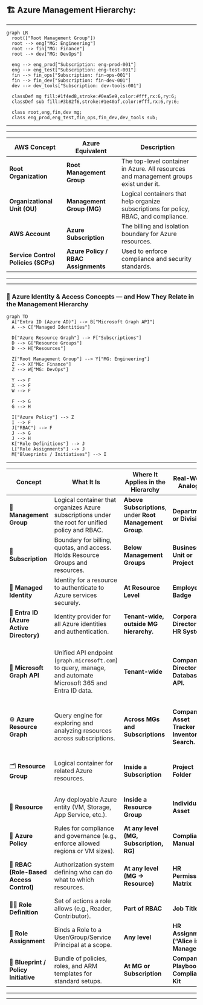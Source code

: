 ## 🏗️ Azure Management Hierarchy:

---
```mermaid
graph LR
  root(["Root Management Group"])
  root --> eng["MG: Engineering"]
  root --> fin["MG: Finance"]
  root --> dev["MG: DevOps"]

  eng --> eng_prod["Subscription: eng-prod-001"]
  eng --> eng_test["Subscription: eng-test-001"]
  fin --> fin_ops["Subscription: fin-ops-001"]
  fin --> fin_dev["Subscription: fin-dev-001"]
  dev --> dev_tools["Subscription: dev-tools-001"]

  classDef mg fill:#1f4ed8,stroke:#0ea5e9,color:#fff,rx:6,ry:6;
  classDef sub fill:#3b82f6,stroke:#1e40af,color:#fff,rx:6,ry:6;

  class root,eng,fin,dev mg;
  class eng_prod,eng_test,fin_ops,fin_dev,dev_tools sub;

```
---
---

| AWS Concept                         | Azure Equivalent                    | Description                                                                           |
| ----------------------------------- | ----------------------------------- | ------------------------------------------------------------------------------------- |
| **Root Organization**               | **Root Management Group**           | The top-level container in Azure. All resources and management groups exist under it. |
| **Organizational Unit (OU)**        | **Management Group (MG)**           | Logical containers that help organize subscriptions for policy, RBAC, and compliance. |
| **AWS Account**                     | **Azure Subscription**              | The billing and isolation boundary for Azure resources.                               |
| **Service Control Policies (SCPs)** | **Azure Policy / RBAC Assignments** | Used to enforce compliance and security standards.                                    |

---
---
### 🧩 Azure Identity & Access Concepts — and How They Relate in the Management Hierarchy

```mermaid
graph TD
  A["Entra ID (Azure AD)"] --> B["Microsoft Graph API"]
  A --> C["Managed Identities"]

  D["Azure Resource Graph"] --> F["Subscriptions"]
  D --> G["Resource Groups"]
  D --> H["Resources"]

  Z["Root Management Group"] --> Y["MG: Engineering"]
  Z --> X["MG: Finance"]
  Z --> W["MG: DevOps"]

  Y --> F
  X --> F
  W --> F

  F --> G
  G --> H

  I["Azure Policy"] --> Z
  I --> F
  J["RBAC"] --> F
  J --> G
  J --> H
  K["Role Definitions"] --> J
  L["Role Assignments"] --> J
  M["Blueprints / Initiatives"] --> I

```

---

| **Concept**                              | **What It Is**                                                                                               | **Where It Applies in the Hierarchy**                     | **Real-World Analogy**                        | **Relation to Others**                                                              |
| ---------------------------------------- | ------------------------------------------------------------------------------------------------------------ | --------------------------------------------------------- | --------------------------------------------- | ----------------------------------------------------------------------------------- |
| 🏢 **Management Group**                  | Logical container that organizes Azure subscriptions under the root for unified policy and RBAC.             | **Above Subscriptions**, under **Root Management Group**. | **Department or Division**                    | Policies and RBAC inherit downward.                                                 |
| 💠 **Subscription**                      | Boundary for billing, quotas, and access. Holds Resource Groups and resources.                               | **Below Management Groups**                               | **Business Unit or Project**                  | Receives inherited governance from MG.                                              |
| 🤝 **Managed Identity**                  | Identity for a resource to authenticate to Azure services securely.                                          | **At Resource Level**                                     | **Employee Badge**                            | Removes the need for stored credentials.                                            |
| 🧩 **Entra ID (Azure Active Directory)** | Identity provider for all Azure identities and authentication.                                               | **Tenant-wide, outside MG hierarchy.**                    | **Corporate Directory / HR System.**          | Central to RBAC, policies, and authentication.                                      |
| 🧭 **Microsoft Graph API**               | Unified API endpoint (`graph.microsoft.com`) to query, manage, and automate Microsoft 365 and Entra ID data. | **Tenant-wide**                                           | **Company Directory Database API.**           | Replaces Azure AD Graph API; used for managing users, groups, roles, policies, etc. |
| ⚙️ **Azure Resource Graph**              | Query engine for exploring and analyzing resources across subscriptions.                                     | **Across MGs and Subscriptions**                          | **Company Asset Tracker / Inventory Search.** | Provides resource-level visibility via `az graph query` or ARM REST API.            |
| 🗂️ **Resource Group**                   | Logical container for related Azure resources.                                                               | **Inside a Subscription**                                 | **Project Folder**                            | Groups resources for lifecycle and access management.                               |
| 🧱 **Resource**                          | Any deployable Azure entity (VM, Storage, App Service, etc.).                                                | **Inside a Resource Group**                               | **Individual Asset**                          | Enforces inherited policies and RBAC.                                               |
| 🔐 **Azure Policy**                      | Rules for compliance and governance (e.g., enforce allowed regions or VM sizes).                             | **At any level (MG, Subscription, RG)**                   | **Compliance Manual**                         | Works with RBAC — defines *what can exist*.                                         |
| 👥 **RBAC (Role-Based Access Control)**  | Authorization system defining who can do what to which resources.                                            | **At any level (MG → Resource)**                          | **HR Permission Matrix**                      | Uses roles and assignments tied to Entra ID identities.                             |
| 🧑‍💼 **Role Definition**                | Set of actions a role allows (e.g., Reader, Contributor).                                                    | **Part of RBAC**                                          | **Job Title**                                 | Defines allowed actions.                                                            |
| 🪪 **Role Assignment**                   | Binds a Role to a User/Group/Service Principal at a scope.                                                   | **Any level**                                             | **HR Assignment (“Alice is Manager”)**        | Enforces access rights.                                                             |
| 📜 **Blueprint / Policy Initiative**     | Bundle of policies, roles, and ARM templates for standard setups.                                            | **At MG or Subscription**                                 | **Company Playbook / Compliance Kit**         | Ensures consistent deployment.                                                      |


---
---


